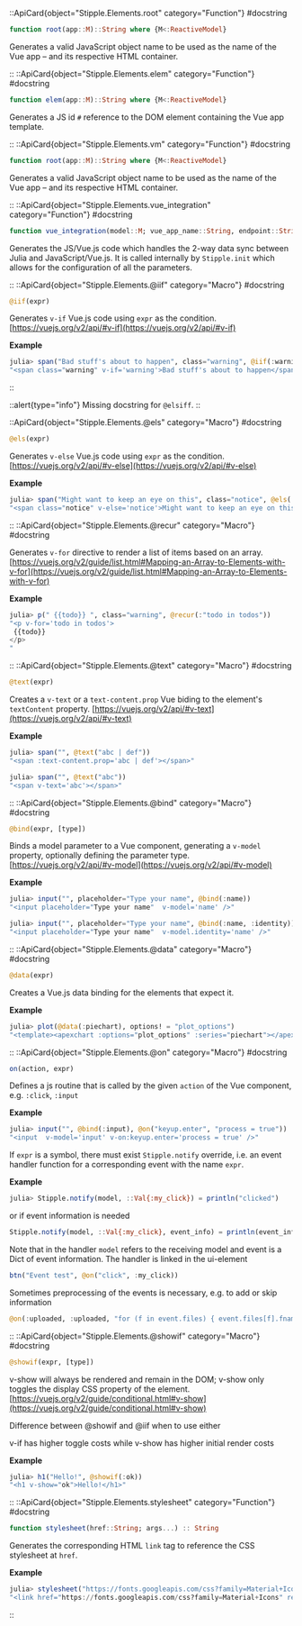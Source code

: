 

::ApiCard{object="Stipple.Elements.root" category="Function"}
#docstring


```julia
function root(app::M)::String where {M<:ReactiveModel}
```

Generates a valid JavaScript object name to be used as the name of the Vue app – and its respective HTML container.

::
::ApiCard{object="Stipple.Elements.elem" category="Function"}
#docstring


```julia
function elem(app::M)::String where {M<:ReactiveModel}
```

Generates a JS id `#` reference to the DOM element containing the Vue app template.

::
::ApiCard{object="Stipple.Elements.vm" category="Function"}
#docstring


```julia
function root(app::M)::String where {M<:ReactiveModel}
```

Generates a valid JavaScript object name to be used as the name of the Vue app – and its respective HTML container.

::
::ApiCard{object="Stipple.Elements.vue_integration" category="Function"}
#docstring


```julia
function vue_integration(model::M; vue_app_name::String, endpoint::String, debounce::Int)::String where {M<:ReactiveModel}
```

Generates the JS/Vue.js code which handles the 2-way data sync between Julia and JavaScript/Vue.js. It is called internally by `Stipple.init` which allows for the configuration of all the parameters.

::
::ApiCard{object="Stipple.Elements.@iif" category="Macro"}
#docstring


```julia
@iif(expr)
```

Generates `v-if` Vue.js code using `expr` as the condition. [https://vuejs.org/v2/api/#v-if](https://vuejs.org/v2/api/#v-if)

**Example**

```julia
julia> span("Bad stuff's about to happen", class="warning", @iif(:warning))
"<span class="warning" v-if='warning'>Bad stuff's about to happen</span>"
```

::

::alert{type="info"}Missing docstring for `@elsiff`. ::


::ApiCard{object="Stipple.Elements.@els" category="Macro"}
#docstring


```julia
@els(expr)
```

Generates `v-else` Vue.js code using `expr` as the condition. [https://vuejs.org/v2/api/#v-else](https://vuejs.org/v2/api/#v-else)

**Example**

```julia
julia> span("Might want to keep an eye on this", class="notice", @els(:notice))
"<span class="notice" v-else='notice'>Might want to keep an eye on this</span>"
```

::
::ApiCard{object="Stipple.Elements.@recur" category="Macro"}
#docstring


Generates `v-for` directive to render a list of items based on an array. [https://vuejs.org/v2/guide/list.html#Mapping-an-Array-to-Elements-with-v-for](https://vuejs.org/v2/guide/list.html#Mapping-an-Array-to-Elements-with-v-for)

**Example**

```julia
julia> p(" {{todo}} ", class="warning", @recur(:"todo in todos"))
"<p v-for='todo in todos'>
 {{todo}} 
</p>
"
```

::
::ApiCard{object="Stipple.Elements.@text" category="Macro"}
#docstring


```julia
@text(expr)
```

Creates a `v-text` or a `text-content.prop` Vue biding to the element's `textContent` property. [https://vuejs.org/v2/api/#v-text](https://vuejs.org/v2/api/#v-text)

**Example**

```julia
julia> span("", @text("abc | def"))
"<span :text-content.prop='abc | def'></span>"

julia> span("", @text("abc"))
"<span v-text='abc'></span>"
```

::
::ApiCard{object="Stipple.Elements.@bind" category="Macro"}
#docstring


```julia
@bind(expr, [type])
```

Binds a model parameter to a Vue component, generating a `v-model` property, optionally defining the parameter type. [https://vuejs.org/v2/api/#v-model](https://vuejs.org/v2/api/#v-model)

**Example**

```julia
julia> input("", placeholder="Type your name", @bind(:name))
"<input placeholder="Type your name"  v-model='name' />"

julia> input("", placeholder="Type your name", @bind(:name, :identity))
"<input placeholder="Type your name"  v-model.identity='name' />"
```

::
::ApiCard{object="Stipple.Elements.@data" category="Macro"}
#docstring


```julia
@data(expr)
```

Creates a Vue.js data binding for the elements that expect it.

**Example**

```julia
julia> plot(@data(:piechart), options! = "plot_options")
"<template><apexchart :options="plot_options" :series="piechart"></apexchart></template>"
```

::
::ApiCard{object="Stipple.Elements.@on" category="Macro"}
#docstring


```julia
on(action, expr)
```

Defines a js routine that is called by the given `action` of the Vue component, e.g. `:click`, `:input`

**Example**

```julia
julia> input("", @bind(:input), @on("keyup.enter", "process = true"))
"<input  v-model='input' v-on:keyup.enter='process = true' />"
```

If `expr` is a symbol, there must exist `Stipple.notify` override, i.e. an event handler function for a corresponding event with the name `expr`.

**Example**

```julia
julia> Stipple.notify(model, ::Val{:my_click}) = println("clicked")
```

or if event information is needed

```julia
Stipple.notify(model, ::Val{:my_click}, event_info) = println(event_info)
```

Note that in the handler `model` refers to the receiving model and event is a Dict of event information. The handler is linked in the ui-element

```julia
btn("Event test", @on("click", :my_click))
```

Sometimes preprocessing of the events is necessary, e.g. to add or skip information

```julia
@on(:uploaded, :uploaded, "for (f in event.files) { event.files[f].fname = event.files[f].name }")
```

::
::ApiCard{object="Stipple.Elements.@showif" category="Macro"}
#docstring


```julia
@showif(expr, [type])
```

v-show will always be rendered and remain in the DOM; v-show only toggles the display CSS property of the element. [https://vuejs.org/v2/guide/conditional.html#v-show](https://vuejs.org/v2/guide/conditional.html#v-show)

Difference between @showif and @iif when to use either

v-if has higher toggle costs while v-show has higher initial render costs

**Example**

```julia
julia> h1("Hello!", @showif(:ok))
"<h1 v-show="ok">Hello!</h1>"
```

::
::ApiCard{object="Stipple.Elements.stylesheet" category="Function"}
#docstring


```julia
function stylesheet(href::String; args...) :: String
```

Generates the corresponding HTML `link` tag to reference the CSS stylesheet at `href`.

**Example**

```julia
julia> stylesheet("https://fonts.googleapis.com/css?family=Material+Icons")
"<link href="https://fonts.googleapis.com/css?family=Material+Icons" rel="stylesheet" />"
```

::
